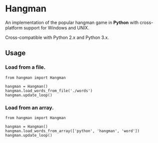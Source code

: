 # Hangman
An implementation of the popular hangman game in **Python** with cross-platform support for Windows and UNIX.

Cross-compatible with Python 2.x and Python 3.x.

## Usage
### Load from a file.
    from hangman import Hangman
    
    hangman = Hangman()
    hangman.load_words_from_file('./words')
    hangman.update_loop()
### Load from an array.
    from hangman import Hangman
    
    hangman = Hangman()
    hangman.load_words_from_array(['python', 'hangman', 'word'])
    hangman.update_loop()